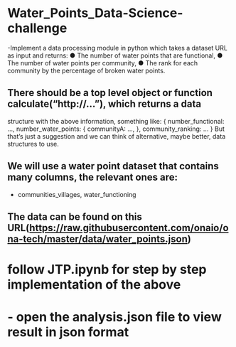 # Water_Points_Data-Science-challenge
-Implement a data processing module in python which takes a dataset URL as input and returns:
● The number of water points that are functional,
● The number of water points per community,
● The rank for each community by the percentage of broken water points.
## There should be a top level object or function calculate(“http://...”), which returns a data
structure with the above information, something like:
{
number_functional: ...,
number_water_points: {
communityA: ...,
},
community_ranking: ...
}
But that’s just a suggestion and we can think of alternative, maybe better, data structures
to use.
## We will use a water point dataset that contains many columns, the relevant ones are:
- communities_villages, water_functioning
## The data can be found on this URL(https://raw.githubusercontent.com/onaio/ona-tech/master/data/water_points.json)

# follow JTP.ipynb for step by step implementation of the above

# - open the analysis.json file to view result in json format
